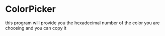 # ColorPicker
this program will provide you the hexadecimal number of the color you are choosing and you can copy it
